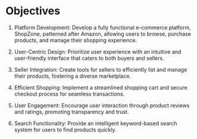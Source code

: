 # Objectives

1. Platform Development: Develop a fully functional e-commerce platform, ShopZone, patterned
   after Amazon, allowing users to browse, purchase products, and manage their shopping experience.

2. User-Centric Design: Prioritize user experience with an intuitive and user-friendly interface
   that caters to both buyers and sellers.

3. Seller Integration: Create tools for sellers to efficiently list and manage their products,
   fostering a diverse marketplace.

4. Efficient Shopping: Implement a streamlined shopping cart and secure checkout process for
   seamless transactions.

5. User Engagement: Encourage user interaction through product reviews and ratings, promoting
   transparency and trust.

6. Search Functionality: Provide an intelligent keyword-based search system for users to find
   products quickly.
